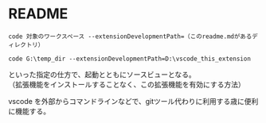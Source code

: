 # README

```
code 対象のワークスペース --extensionDevelopmentPath=（このreadme.mdがあるディレクトリ）
```

```
code G:\temp_dir --extensionDevelopmentPath=D:\vscode_this_extension
```

といった指定の仕方で、起動とともにソースビューとなる。  
（拡張機能をインストールすることなく、この拡張機能を有効にする方法）
  
vscode を外部からコマンドラインなどで、gitツール代わりに利用する歳に便利に機能する。
